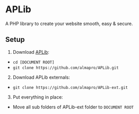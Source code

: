 # APLib
A PHP library to create your website smooth, easy &amp; secure.

## Setup
1. Download [APLib](https://github.com/almapro/APLib/):  
  * `cd [DOCUMENT ROOT]`  
  * `git clone https://github.com/almapro/APLib.git`  
2. Download APLib externals:  
  * `git clone https://github.com/almapro/APLib-ext.git`  
3. Put everything in place:  
  * Move all sub folders of APLib-ext folder to `DOCUMENT ROOT`  
